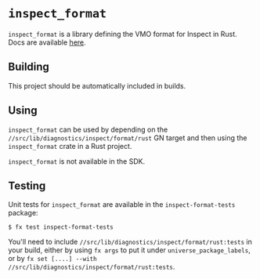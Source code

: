 # `inspect_format`

`inspect_format` is a library defining the VMO format for Inspect in Rust.
Docs are available [here](/docs/reference/diagnostics/inspect/vmo-format.md).

## Building

This project should be automatically included in builds.

## Using

`inspect_format` can be used by depending on the
`//src/lib/diagnostics/inspect/format/rust` GN target and then using
the `inspect_format` crate in a Rust project.

`inspect_format` is not available in the SDK.

## Testing

Unit tests for `inspect_format` are available in the
`inspect-format-tests` package:

```
$ fx test inspect-format-tests
```

You'll need to include `//src/lib/diagnostics/inspect/format/rust:tests` in your
build, either by using `fx args` to put it under `universe_package_labels`, or
by `fx set [....] --with //src/lib/diagnostics/inspect/format/rust:tests`.
